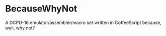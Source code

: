 BecauseWhyNot
=============

A DCPU-16 emulator/assembler/macro set written in CoffeeScript because, well, why not?